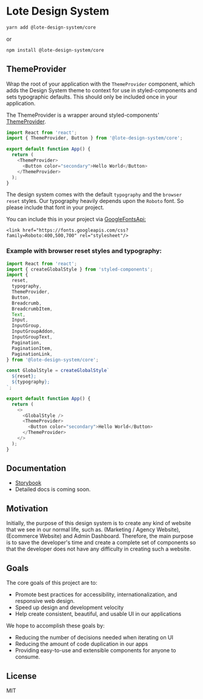 # Lote Design System

```sh
yarn add @lote-design-system/core
```
or
```sh
npm install @lote-design-system/core
```

## ThemeProvider

Wrap the root of your application with the  `ThemeProvider`  component, which adds the Design System theme to context for use in styled-components and sets typographic defaults. This should only be included once in your application.

The ThemeProvider is a wrapper around styled-components'  [ThemeProvider](https://www.styled-components.com/docs/advanced#theming).
```js
import React from 'react';
import { ThemeProvider, Button } from '@lote-design-system/core';

export default function App() {
  return (
    <ThemeProvider>
      <Button color="secondary">Hello World</Button>
    </ThemeProvider>
  );
}
```

The design system comes with the default `typography` and the `browser reset` styles. Our typography heavily depends upon the `Roboto` font. So please include that font in your project.

You can include this in your project via [GoogleFontsApi:](https://fonts.google.com/specimen/Roboto)

    <link href="https://fonts.googleapis.com/css?family=Roboto:400,500,700" rel="stylesheet"/>

### Example with browser reset styles and typography:
```js
import React from 'react';
import { createGlobalStyle } from 'styled-components';
import {
  reset,
  typography,
  ThemeProvider,
  Button,
  Breadcrumb,
  BreadcrumbItem,
  Text,
  Input,
  InputGroup,
  InputGroupAddon,
  InputGroupText,
  Pagination,
  PaginationItem,
  PaginationLink,
} from '@lote-design-system/core';

const GlobalStyle = createGlobalStyle`
  ${reset};
  ${typography};
`;

export default function App() {
  return (
    <>
      <GlobalStyle />
      <ThemeProvider>
        <Button color="secondary">Hello World</Button>
      </ThemeProvider>
    </>
  );
}

```

## Documentation

- [Storybook](https://lotesystem.github.io/lote-design-system/packages/core/www)
- Detailed docs is coming soon.

## Motivation

Initially, the purpose of this design system is to create any kind of website that we see in our normal life, such as. (Marketing / Agency Website), (Ecommerce Website) and Admin Dashboard. Therefore, the main purpose is to save the developer's time and create a complete set of components so that the developer does not have any difficulty in creating such a website.

## Goals

The core goals of this project are to:

- Promote best practices for accessibility, internationalization, and
  responsive web design.
- Speed up design and development velocity
- Help create consistent, beautiful, and usable UI in our applications

We hope to accomplish these goals by:

- Reducing the number of decisions needed when iterating on UI
- Reducing the amount of code duplication in our apps
- Providing easy-to-use and extensible components for anyone to consume.

## License
MIT